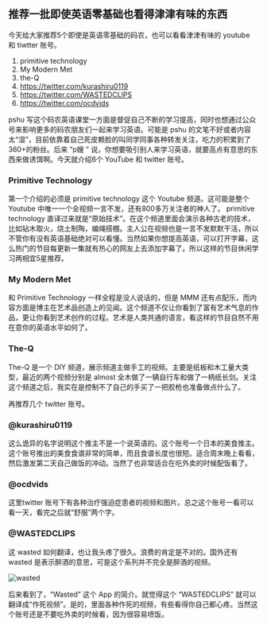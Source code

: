 推荐一批即使英语零基础也看得津津有味的东西
---

今天给大家推荐5个即使是英语零基础的码农，也可以看看津津有味的 youtube 和 tiwtter 账号。

1. primitive technology
2. My Modern Met
3. the-Q
5. https://twitter.com/kurashiru0119
6. https://twitter.com/WASTEDCLlPS
8. https://twitter.com/ocdvids

pshu 写这个码农英语课堂一方面是督促自己不断的学习提高，同时也想通过公众号来影响更多的码农朋友们一起来学习英语。可能是 pshu 的文笔不好或者内容太“湿”，目前依靠着自己死皮赖脸的叫同学同事各种转发关注，吃力的积累到了360+的粉丝。后来 “p嫂 ” 说，你想要吸引别人来学习英语，就要高点有意思的东西来做诱饵啊。今天就介绍6个 YouTube 和 twitter 账号。

###  Primitive Technology
第一个介绍的必须是 primitive technology 这个 Youtube 频道。这可能是整个 Youtube 中唯一一个全视频一言不发，还有800多万关注者的神人了。 primitive technology 直译过来就是“原始技术”。在这个频道里面会演示各种古老的技术，比如钻木取火，烧土制陶，编绳搭棚。主人公在视频也是一言不发默默干活，所以不管你有没有英语基础绝对可以看懂。当然如果你想提高英语，可以打开字幕，这么热门的节目每更新一集就有热心的网友上去添加字幕了。所以这样的节目休闲学习两相宜5星推荐。

### My Modern Met

和 Primitive Technology 一样全程是没人说话的，但是 MMM 还有点配乐，而内容方面是博主在艺术品创造上的见闻。这个频道不仅让你看到了富有艺术气息的作品，更让你看到艺术创作的过程。艺术是人类共通的语言，看这样的节目自然不用在意你的英语水平如何了。


### The-Q

The-Q 是一个 DIY 频道，展示频道主做手工的视频。主要是纸板和木工量大类型，最近的两个视频分别是 almost 全木做了一辆自行车和做了一柄纸长剑。关注这个频道之后，我实在是控制不了自己的手买了一把胶枪也准备做点什么了。

再推荐几个 twitter 账号。

### @kurashiru0119
这么诡异的名字说明这个推主不是一个说英语的。这个账号一个日本的美食推主。这个账号推出的美食食谱非常的简单，而且食谱长度也很短。适合周末晚上看看，然后激发第二天自己做饭的冲动。当然了也非常适合在吃外卖的时候配饭看了。

### @ocdvids

这里twitter 账号下有各种治疗强迫症患者的视频和图片。总之这个账号一看可以看一天，看完之后就“舒服”两个字。

### @WASTEDCLlPS

这 wasted 如何翻译，也让我头疼了很久。浪费的肯定是不对的。国外还有 wasted 是表示醉酒的意思，可是这个系列并不完全是醉酒的视频。

![wasted](http://cdn2.51ulong.com/18-10-29/2944986.jpg)

后来看到了，“Wasted” 这个 App 的简介。就觉得这个 “WASTEDCLlPS”  就可以翻译成“作死视频”。是的，里面各种作死的视频，有些看得你自己都心疼。当然这个账号还是不要吃外卖的时候看，因为很容易喷饭。
<!--stackedit_data:
eyJoaXN0b3J5IjpbMTcyODAwNTgyLC0yNTU3MzgyNTEsLTExNj
kyMTMzNTQsMTg5NDI1NTM0OSwxNzMyODUwMjY0LDE0NDc0Mjgy
NTcsNjI2NTAwMzksMjAzNjgyODQ4MSwxMjg3ODIwODA4LC0yMT
MxNjk1MDA3LC0xNjU2NTk4NjUyLC0xNTgxNTU0Mzg5LC03Njg0
MzM5NjgsNjM1NjI5MCwtMTMzNDMwMzI3LDIxNDQ1NjU0NzcsMT
MwMTI4MDE4MywtMTA5MjAxODk5MCwtMTE1NzYyMTE5MSwtMTY3
MjE5ODA1M119
-->